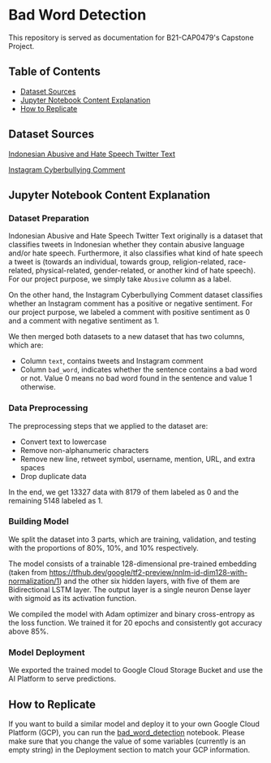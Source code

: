 # Bad Word Detection

This repository is served as documentation for B21-CAP0479's Capstone Project. 

## Table of Contents
- [Dataset Sources](#dataset-sources)
- [Jupyter Notebook Content Explanation](#jupyter-notebook-content-explanation)
- [How to Replicate](#how-to-replicate)

## Dataset Sources
[Indonesian Abusive and Hate Speech Twitter Text](https://www.kaggle.com/ilhamfp31/indonesian-abusive-and-hate-speech-twitter-text?select=data.csv)

[Instagram Cyberbullying Comment](https://github.com/rizalespe/Dataset-Sentimen-Analisis-Bahasa-Indonesia/blob/master/dataset_komentar_instagram_cyberbullying.csv)


## Jupyter Notebook Content Explanation

### Dataset Preparation
Indonesian Abusive and Hate Speech Twitter Text originally is a dataset that classifies tweets in Indonesian whether they contain abusive language and/or hate speech. Furthermore, it also classifies what kind of hate speech a tweet is (towards an individual, towards group, religion-related, race-related, physical-related, gender-related, or another kind of hate speech). For our project purpose, we simply take `Abusive` column as a label.

On the other hand, the Instagram Cyberbullying Comment dataset classifies whether an Instagram comment has a positive or negative sentiment. For our project purpose, we labeled a comment with positive sentiment as 0 and a comment with negative sentiment as 1.

We then merged both datasets to a new dataset that has two columns, which are:
- Column `text`, contains tweets and Instagram comment
- Column `bad_word`, indicates whether the sentence contains a bad word or not. Value 0 means no bad word found in the sentence and value 1 otherwise.

### Data Preprocessing
The preprocessing steps that we applied to the dataset are:
- Convert text to lowercase
- Remove non-alphanumeric characters
- Remove new line, retweet symbol, username, mention, URL, and extra spaces
- Drop duplicate data

In the end, we get 13327 data with 8179 of them labeled as 0 and the remaining 5148 labeled as 1.

### Building Model
We split the dataset into 3 parts, which are training, validation, and testing with the proportions of 80%, 10%, and 10% respectively.

The model consists of a trainable 128-dimensional pre-trained embedding (taken from https://tfhub.dev/google/tf2-preview/nnlm-id-dim128-with-normalization/1) and the other six hidden layers, with five of them are Bidirectional LSTM layer. The output layer is a single neuron Dense layer with sigmoid as its activation function. 

We compiled the model with Adam optimizer and binary cross-entropy as the loss function. We trained it for 20 epochs and consistently got accuracy above 85%.

### Model Deployment
We exported the trained model to Google Cloud Storage Bucket and use the AI Platform to serve predictions. 

## How to Replicate
If you want to build a similar model and deploy it to your own Google Cloud Platform (GCP), you can run the [bad_word_detection](https://github.com/Anak-Spectator/AspecT-ML/blob/master/bad_word_detection.ipynb) notebook. Please make sure that you change the value of some variables (currently is an empty string) in the Deployment section to match your GCP information.